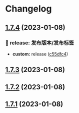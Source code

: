 # Changelog

## [1.7.4](https://github.com/wakaka378/my-queue/compare/1.7.3...1.7.4) (2023-01-08)


### 🚀  release:  发布版本/发布标签

* **custom:** release ([c55dfc4](https://github.com/wakaka378/my-queue/commit/c55dfc493829d9a5e5cbaa2d68057d023b9d600d))

## [1.7.3](https://github.com/wakaka378/my-queue/compare/1.7.2...1.7.3) (2023-01-08)

## [1.7.2](https://github.com/wakaka378/my-queue/compare/1.7.1...1.7.2) (2023-01-08)

## [1.7.1](https://github.com/wakaka378/my-queue/compare/1.7.0...1.7.1) (2023-01-08)